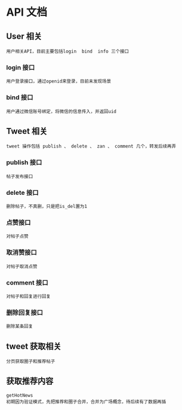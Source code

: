 # API 文档

## User 相关

    用户相关API，目前主要包括login  bind  info 三个接口

### login 接口

    用户登录接口，通过openid来登录，目前未发现场景

### bind 接口

    用户通过微信账号绑定，将微信的信息传入，并返回uid


## Tweet 相关

    tweet 操作包括 publish 、 delete 、 zan 、 comment 几个，转发后续再弄

### publish 接口
    帖子发布接口 

### delete 接口
    删除帖子，不真删，只是把is_del置为1

### 点赞接口
    对帖子点赞

### 取消赞接口
    对帖子取消点赞

### comment 接口
    对帖子和回复进行回复

### 删除回复接口
    删除某条回复

## tweet 获取相关
    分页获取圈子和推荐帖子


## 获取推荐内容
    getHotNews
    初期因为验证模式，先把推荐和圈子合并，合并为广场概念，待后续有了数据再插    